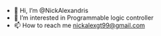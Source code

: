 - 👋 Hi, I’m @NickAlexandris
- 👀 I’m interested in Programmable logic controller
- 📫 How to reach me nickalexgt99@gmail.com


<!---
NickAlexandris/NickAlexandris is a ✨ special ✨ repository because its `README.md` (this file) appears on your GitHub profile.
You can click the Preview link to take a look at your changes.
--->
